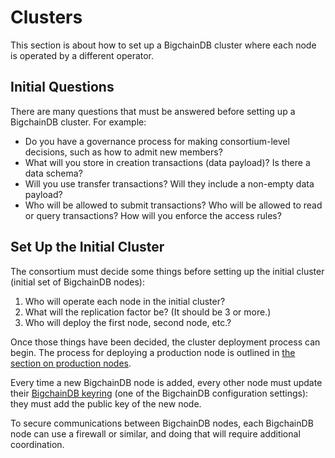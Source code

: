 # Clusters

This section is about how to set up a BigchainDB cluster where each node is operated by a different operator.


## Initial Questions

There are many questions that must be answered before setting up a BigchainDB cluster. For example:

* Do you have a governance process for making consortium-level decisions, such as how to admit new members?
* What will you store in creation transactions (data payload)? Is there a data schema?
* Will you use transfer transactions? Will they include a non-empty data payload?
* Who will be allowed to submit transactions? Who will be allowed to read or query transactions? How will you enforce the access rules?


## Set Up the Initial Cluster

The consortium must decide some things before setting up the initial cluster (initial set of BigchainDB nodes):

1. Who will operate each node in the initial cluster?
2. What will the replication factor be? (It should be 3 or more.)
3. Who will deploy the first node, second node, etc.?

Once those things have been decided, the cluster deployment process can begin. The process for deploying a production node is outlined in [the section on production nodes](../production-nodes/index.html).

Every time a new BigchainDB node is added, every other node must update their [BigchainDB keyring](../server-reference/configuration.html#keyring) (one of the BigchainDB configuration settings): they must add the public key of the new node.

To secure communications between BigchainDB nodes, each BigchainDB node can use a firewall or similar, and doing that will require additional coordination.
